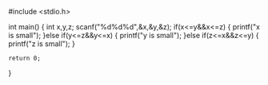 
#include <stdio.h>

int main()
{
  int x,y,z;
  scanf("%d%d%d",&x,&y,&z);
  if(x<=y&&x<=z)
  {
      printf("x is small");
  }else if(y<=z&&y<=x)
  {
      printf("y is small");
  }else if(z<=x&&z<=y)
  {
      printf("z is small");
  }

    return 0;
}
